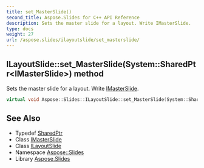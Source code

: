 ```yaml
---
title: set_MasterSlide()
second_title: Aspose.Slides for C++ API Reference
description: Sets the master slide for a layout. Write IMasterSlide.
type: docs
weight: 27
url: /aspose.slides/ilayoutslide/set_masterslide/
---
```

## ILayoutSlide::set_MasterSlide(System::SharedPtr\<IMasterSlide\>) method


Sets the master slide for a layout. Write [IMasterSlide](../../imasterslide/).

```cpp
virtual void Aspose::Slides::ILayoutSlide::set_MasterSlide(System::SharedPtr<IMasterSlide> value)=0
```

## See Also

* Typedef [SharedPtr](../../../system/sharedptr/)
* Class [IMasterSlide](../../imasterslide/)
* Class [ILayoutSlide](../)
* Namespace [Aspose::Slides](../../)
* Library [Aspose.Slides](../../../)